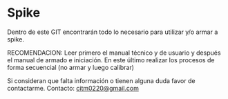 # Spike
Dentro de este GIT encontrarán todo lo necesario para utilizar y/o armar a spike.

RECOMENDACION: Leer primero el manual técnico y de usuario y después el manual de armado e iniciación. En este último realizar los procesos de forma secuencial (no armar y luego calibrar)

Si consideran que falta información o tienen alguna duda favor de contactarme.
Contacto: citm0220@gmail.com
